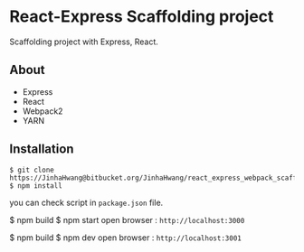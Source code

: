 # React-Express Scaffolding project
Scaffolding project with Express, React.

## About
* Express
* React
* Webpack2
* YARN


## Installation
```
$ git clone https://JinhaHwang@bitbucket.org/JinhaHwang/react_express_webpack_scaffolding.git
$ npm install
```

you can check script in `package.json` file.

$ npm build
$ npm start
open browser : `http://localhost:3000`

$ npm build
$ npm dev
open browser : `http://localhost:3001`
